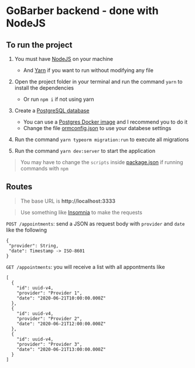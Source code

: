 # GoBarber backend - done with NodeJS

## To run the project

1. You must have [NodeJS](https://nodejs.org/en/download/) on your machine

   - And [Yarn](https://classic.yarnpkg.com/en/docs/install) if you want to run without modifying any file

2. Open the project folder in your terminal and run the command `yarn` to install the dependencies

   - Or run `npm i` if not using yarn

3. Create a [PostgreSQL database](https://www.postgresql.org/)

   - You can use a [Postgres Docker image](https://hub.docker.com/_/postgres) and I recommend you to do it
   - Change the file [ormconfig.json](https://github.com/enzorossetto/GoBarber_backend_with_NodeJS/blob/master/ormconfig.json) to use your databese settings

4. Run the command `yarn typeorm migration:run` to execute all migrations

5. Run the command `yarn dev:server` to start the application

> You may have to change the `scripts` inside [package.json](https://github.com/enzorossetto/GoBarber_backend_with_NodeJS/blob/master/package.json) if running commands with `npm`

## Routes

> The base URL is **http://localhost:3333**

> Use something like [Insomnia](https://insomnia.rest/download/) to make the requests

`POST /appointments`: send a JSON as request body with `provider` and `date` like the following

    {
     "provider": String,
     "date": Timestamp -> ISO-8601
    }

`GET /appointments`: you will receive a list with all appontments like

    [
      {
        "id": uuid-v4,
        "provider": "Provider 1",
        "date": "2020-06-21T10:00:00.000Z"
      },
      {
        "id": uuid-v4,
        "provider": "Provider 2",
        "date": "2020-06-21T12:00:00.000Z"
      },
      {
        "id": uuid-v4,
        "provider": "Provider 3",
        "date": "2020-06-21T13:00:00.000Z"
      }
    ]

